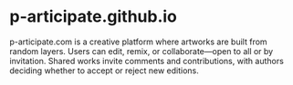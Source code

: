 # p-articipate.github.io
p-articipate.com is a creative platform where artworks are built from random layers. Users can edit, remix, or collaborate—open to all or by invitation. Shared works invite comments and contributions, with authors deciding whether to accept or reject new editions.
